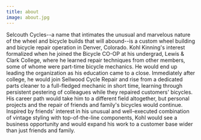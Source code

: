 ```yaml
---
title: about
image: about.jpg
---
```

Selcouth Cycles--a name that intimates the unusual and marvelous nature of the wheel and bicycle builds that will abound--is a custom wheel building and bicycle repair operation in Denver, Colorado. Kohl Kinning's interest formalized when he joined the Bicycle CO-OP at his undergrad, Lewis & Clark College, where he learned repair techniques from other members, some of whome were part-time bicycle mechanics. He would end up leading the organization as his education came to a close. Immediately after college, he would join Sellwood Cycle Repair and rise from a dedicated parts cleaner to a full-fledged mechanic in short time, learning through persistent pestering of colleagues while they repaired customers' bicycles. His career path would take him to a different field altogether, but personal projects and the repair of friends and family's bicycles would continue. Inspired by friends' interest in his unusual and well-executed combination of vintage styling with top-of-the-line components, Kohl would see a business opportunity and would expand his work to a customer base wider than just friends and family.
